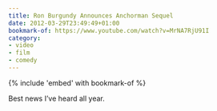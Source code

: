 ```yaml
---
title: Ron Burgundy Announces Anchorman Sequel
date: 2012-03-29T23:49:49+01:00
bookmark-of: https://www.youtube.com/watch?v=MrNA7RjU91I
category:
- video
- film
- comedy
---
```

{% include 'embed' with bookmark-of %}

Best news I’ve heard all year.
